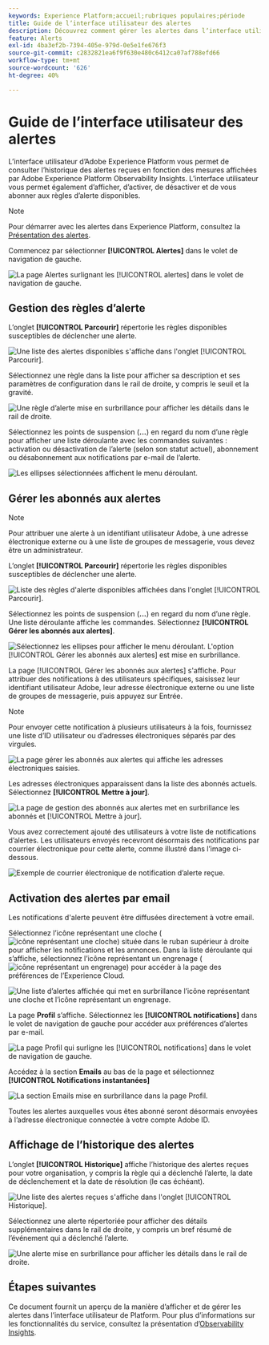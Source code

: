 ```yaml
---
keywords: Experience Platform;accueil;rubriques populaires;période
title: Guide de lʼinterface utilisateur des alertes
description: Découvrez comment gérer les alertes dans lʼinterface utilisateur dʼExperience Platform.
feature: Alerts
exl-id: 4ba3ef2b-7394-405e-979d-0e5e1fe676f3
source-git-commit: c2832821ea6f9f630e480c6412ca07af788efd66
workflow-type: tm+mt
source-wordcount: '626'
ht-degree: 40%

---
```


# Guide de lʼinterface utilisateur des alertes

Lʼinterface utilisateur dʼAdobe Experience Platform vous permet de consulter lʼhistorique des alertes reçues en fonction des mesures affichées par Adobe Experience Platform Observability Insights. Lʼinterface utilisateur vous permet également dʼafficher, dʼactiver, de désactiver et de vous abonner aux règles dʼalerte disponibles.

>[!NOTE]
>
>Pour démarrer avec les alertes dans Experience Platform, consultez la [Présentation des alertes](./overview.md).

Commencez par sélectionner **[!UICONTROL Alertes]** dans le volet de navigation de gauche.

![ La page Alertes surlignant les [!UICONTROL alertes] dans le volet de navigation de gauche.](../images/alerts/ui/workspace.png)

## Gestion des règles dʼalerte

Lʼonglet **[!UICONTROL Parcourir]** répertorie les règles disponibles susceptibles de déclencher une alerte.

![ Une liste des alertes disponibles s&#39;affiche dans l&#39;onglet [!UICONTROL Parcourir].](../images/alerts/ui/rules.png)

Sélectionnez une règle dans la liste pour afficher sa description et ses paramètres de configuration dans le rail de droite, y compris le seuil et la gravité.

![Une règle d’alerte mise en surbrillance pour afficher les détails dans le rail de droite.](../images/alerts/ui/rule-details.png)

Sélectionnez les points de suspension (**...**) en regard du nom dʼune règle pour afficher une liste déroulante avec les commandes suivantes : activation ou désactivation de lʼalerte (selon son statut actuel), abonnement ou désabonnement aux notifications par e-mail de lʼalerte.

![Les ellipses sélectionnées affichent le menu déroulant.](../images/alerts/ui/disable-subscribe.png)

## Gérer les abonnés aux alertes

>[!NOTE]
>
> Pour attribuer une alerte à un identifiant utilisateur Adobe, à une adresse électronique externe ou à une liste de groupes de messagerie, vous devez être un administrateur.

Lʼonglet **[!UICONTROL Parcourir]** répertorie les règles disponibles susceptibles de déclencher une alerte.

![ Liste des règles d&#39;alerte disponibles affichées dans l&#39;onglet [!UICONTROL Parcourir].](../images/alerts/ui/rules.png)

Sélectionnez les points de suspension (**...**) en regard du nom d’une règle. Une liste déroulante affiche les commandes. Sélectionnez **[!UICONTROL Gérer les abonnés aux alertes]**.

![Sélectionnez les ellipses pour afficher le menu déroulant. L&#39;option [!UICONTROL Gérer les abonnés aux alertes] est mise en surbrillance.](../images/alerts/ui/manage-alert-subscribers.png)

La page [!UICONTROL Gérer les abonnés aux alertes] s&#39;affiche. Pour attribuer des notifications à des utilisateurs spécifiques, saisissez leur identifiant utilisateur Adobe, leur adresse électronique externe ou une liste de groupes de messagerie, puis appuyez sur Entrée.

>[!NOTE]
>
>Pour envoyer cette notification à plusieurs utilisateurs à la fois, fournissez une liste d’ID utilisateur ou d’adresses électroniques séparés par des virgules.

![ La page gérer les abonnés aux alertes qui affiche les adresses électroniques saisies.](../images/alerts/ui/manage-alert-add-email.png)

Les adresses électroniques apparaissent dans la liste des abonnés actuels. Sélectionnez **[!UICONTROL Mettre à jour]**.

![ La page de gestion des abonnés aux alertes met en surbrillance les abonnés et [!UICONTROL Mettre à jour].](../images/alerts/ui/manage-alert-subscribers-added-email.png)

Vous avez correctement ajouté des utilisateurs à votre liste de notifications d’alertes. Les utilisateurs envoyés recevront désormais des notifications par courrier électronique pour cette alerte, comme illustré dans l’image ci-dessous.

![Exemple de courrier électronique de notification d’alerte reçue.](../images/alerts/ui/manage-alert-subscribers-email.png)

## Activation des alertes par email

Les notifications d&#39;alerte peuvent être diffusées directement à votre email.

Sélectionnez l’icône représentant une cloche (![icône représentant une cloche](/help/images/icons/bell.png)) située dans le ruban supérieur à droite pour afficher les notifications et les annonces. Dans la liste déroulante qui s’affiche, sélectionnez l’icône représentant un engrenage (![icône représentant un engrenage](/help/images/icons/settings.png)) pour accéder à la page des préférences de l’Experience Cloud.

![ Une liste d’alertes affichée qui met en surbrillance l’icône représentant une cloche et l’icône représentant un engrenage.](../images/alerts/ui/edit-preferences.png)

La page **Profil** s’affiche. Sélectionnez les **[!UICONTROL notifications]** dans le volet de navigation de gauche pour accéder aux préférences d’alertes par e-mail.

![ La page Profil qui surligne les [!UICONTROL notifications] dans le volet de navigation de gauche.](../images/alerts/ui/profile.png)

Accédez à la section **Emails** au bas de la page et sélectionnez **[!UICONTROL Notifications instantanées]**

![La section Emails mise en surbrillance dans la page Profil.](../images/alerts/ui/notifications.png)

Toutes les alertes auxquelles vous êtes abonné seront désormais envoyées à l’adresse électronique connectée à votre compte Adobe ID.

## Affichage de lʼhistorique des alertes

Lʼonglet **[!UICONTROL Historique]** affiche lʼhistorique des alertes reçues pour votre organisation, y compris la règle qui a déclenché lʼalerte, la date de déclenchement et la date de résolution (le cas échéant).

![Une liste des alertes reçues s&#39;affiche dans l&#39;onglet [!UICONTROL Historique].](../images/alerts/ui/history.png)

Sélectionnez une alerte répertoriée pour afficher des détails supplémentaires dans le rail de droite, y compris un bref résumé de lʼévénement qui a déclenché lʼalerte.

![Une alerte mise en surbrillance pour afficher les détails dans le rail de droite.](../images/alerts/ui/history-details.png)

## Étapes suivantes

Ce document fournit un aperçu de la manière dʼafficher et de gérer les alertes dans lʼinterface utilisateur de Platform. Pour plus dʼinformations sur les fonctionnalités du service, consultez la présentation dʼ[Observability Insights](../home.md).
